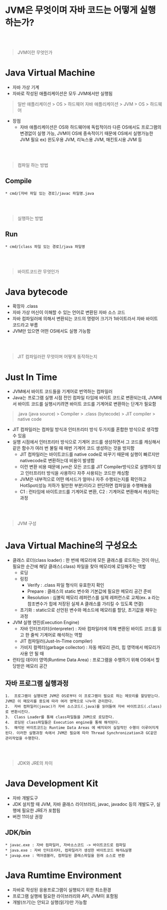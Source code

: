 # JVM은 무엇이며 자바 코드는 어떻게 실행하는가?

<br>
<br>

>   JVM이란 무엇인가
# Java Virtual Machine
* 자바 가상 기계
* 자바로 작성된 애플리케이션은 모두 JVM에서만 실행됨
> 일반 애플리케이션 > OS > 하드웨어
> 자바 애플리케이션 > JVM > OS > 하드웨어

* 장점
	* 자바 애플리케이션은 OS와 하드웨어에 독립적이라 다른 OS에서도 프로그램의 변경없이 실행 가능, JVM이 OS에 종속적이기 때문에 OS에서 실행가능한 JVM 필요 ex) 윈도우용 JVM, 리눅스용 JVM, 매킨토시용 JVM 등

<br>
<br>


>  컴파일 하는 방법
## Compile
	* cmd/[자바 파일 있는 경로]/javac 파일명.java
  
<br>
<br>

>  실행하는 방법
## Run
	* cmd/[class 파일 있는 경로]/java 파일명
  
<br>
<br>

>  바이트코드란 무엇인가
# Java bytecode
* 확장자 .class
* 자바 가상 머신이 이해할 수 있는 언어로 변환된 자바 소스 코드
* 자바 컴파일러에 의해서 변환되는 코드의 명령어 크기가 1바이트라서 자바 바이트 코드라고 부름
* JVM만 있으면 어떤 OS에서도 실행 가능함

<br>
<br>

>  JIT 컴파일러란 무엇이며 어떻게 동작하는지
# Just In Time 
* JVM에서 바이트 코드들을 기계어로 번역하는 컴파일러
* Java는 프로그램 실행 시점 전인 컴파일 타임에 바이트 코드로 변환되는데, JVM에서 바이트 코드를 실행시키려면 바이트 코드를 기계어로 변환하는 단계가 필요함
> .java (java source) > Compiler > .class (bytecode) > JIT compiler > native code

* JIT 컴파일러는 컴파일 방식과 인터프리터 방식 두가지를 혼합한 방식으로 생각할 수 있음
* 실행 시점에서 인터프리터 방식으로 기계어 코드를 생성하면서 그 코드를 캐싱해서 같은 함수가 여러 번 불릴 때 매번 기계어 코드 생성하는 것을 방지함
	-   JIT 컴파일러는 바이트코드를 native code로 바꾸기 때문에 실행이 빠르지만 nativecode로 변환하는데 비용이 발생함
	-   이런 변환 비용 때문에 jvm은 모든 코드를 JIT Compiler방식으로 실행하지 않고 인터프리터 방식을 사용하다 자주 사용되는 코드만 캐싱함
	-   JVM은 내부적으로 어떤 메서드가 얼마나 자주 수행되는지를 확인하고 HotSpot(성능 저하가 될만한 부분)이라고 판단하면 컴파일을 수행해놓음
	- C1 : 런타임에 바이트코드를 기계어로 변환, C2 : 기계어로 변환해서 캐싱하는 과정
  
<br>
<br>

>  JVM 구성 
# Java Virtual Machine의 구성요소
* 클래스 로더(class loader) : 한 번에 메모리에 모든 클래스를 로드하는 것이 아닌, 필요한 순간에 해당 클래스(.class) 파일을 찾아 메모리에 로딩해주는 역할
	* 로딩
	* 링킹
		* Verify : .class 파일 형식이 유효한지 확인
		* Prepare : 클래스의 static 변수와 기본값에 필요한 메모리 공간 준비
		* Resolution : 심볼릭 메모리 레퍼런스를 실제 레퍼런스로 교체(ex. a 라는 참조변수가 힙에 저장된 실제 A 클래스를 가리킬 수 있도록 연결)
	* 초기화 : static으로 선언된 변수와 메소드에 메모리를 할당, 초기값을 채우는 과정
* JVM 실행 엔진(Execution Engine)
	* 자바 인터프리터(interpreter) : 자바 컴파일러에 의해 변환된 바이트 코드를 읽고 한 줄씩 기계어로 해석하는 역할
	* JIT 컴파일러(Just-In-Time compiler)
	* 가비지 컬렉터(garbage collector) : 자동 메모리 관리, 힙 영역에서 메모리가 사용 안 될 때
* 런타임 데이터 영역(Runtime Data Area) : 프로그램을 수행하기 위해 OS에서 할당받은 메모리 공간
## 자바 프로그램 실행과정

	1.  프로그램이 실행되면 JVM은 OS로부터 이 프로그램이 필요로 하는 메모리를 할당받는다. JVM은 이 메모리를 용도에 따라 여러 영역으로 나누어 관리한다.
	2.  자바 컴파일러(javac)가 자바 소스코드(.java)를 읽어들여 자바 바이트코드(.class)로 변환시킨다.
	3.  Class Loader를 통해 class파일들을 JVM으로 로딩한다.
	4.  로딩된 class파일들은 Execution engine을 통해 해석된다.
	5.  해석된 바이트코드는 Runtime Data Areas 에 배치되어 실질적인 수행이 이루어지게 된다. 이러한 실행과정 속에서 JVM은 필요에 따라 Thread Synchronization과 GC같은 관리작업을 수행한다.

<br>
<br>

>  JDK와 JRE의 차이
# Java Development Kit
* 자바 개발도구
* JDK 설치할 때 JVM, 자바 클래스 라이브러리, javac, javadoc 등의 개발도구, 실행에 필요한 JRE가 포함됨
* 버전 11이상 권장
## JDK/bin
	* javac.exe : 자바 컴파일러, 자바소스코드 -> 바이트코드로 컴파일
	* java.exe : 자바 인터프리터, 컴파일러가 생성한 바이트코드 해석&실행
	* javap.exe : 역어셈블러, 컴파일된 클래스파일을 원래 소스로 변환

# Java Rumtime Environment
* 자바로 작성된 응용프로그램이 실행되기 위한 최소환경
* 프로그램 실행에 필요한 라이브러리와 API, JVM이 포함됨
* 개발(쓰기)는 안되고 실행(읽기)만 가능함
